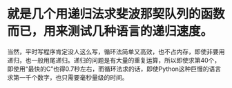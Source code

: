 # 就是几个用递归法求斐波那契队列的函数而已，用来测试几种语言的递归速度。
当然，平时写程序肯定没人这么写，循环法简单又高效，也不占内存，即使非要用递归，也一般用尾递归。递归的问题是有大量的重复运算，所以即使求第40个，即使用“最快的C”也得0.7秒左右，而循环法求的话，即使Python这种巨慢的语言求第一千个数字，也只需要毫秒量级的时间。
